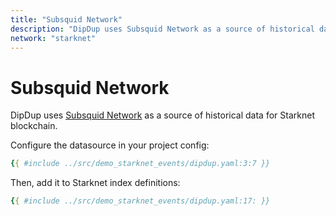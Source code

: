 ```yaml
---
title: "Subsquid Network"
description: "DipDup uses Subsquid Network as a source of historical data for Starknet blockchain."
network: "starknet"
---
```


# Subsquid Network

DipDup uses [Subsquid Network](https://docs.subsquid.io/subsquid-network/reference/starknet-api/) as a source of historical data for Starknet blockchain.

Configure the datasource in your project config:

```yaml [dipdup.yaml]
{{ #include ../src/demo_starknet_events/dipdup.yaml:3:7 }}
```

Then, add it to Starknet index definitions:

```yaml [dipdup.yaml]
{{ #include ../src/demo_starknet_events/dipdup.yaml:17: }}
```
